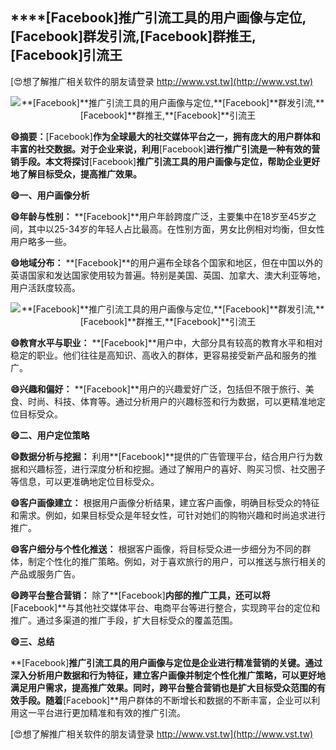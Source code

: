 ## ****[Facebook]**推广引流工具的用户画像与定位,**[Facebook]**群发引流,**[Facebook]**群推王,**[Facebook]**引流王**

[😍想了解推广相关软件的朋友请登录 http://www.vst.tw](http://www.vst.tw)

 <center><img src="https://vst.tw/MP4/tuiguang/png/4.png" alt="**[Facebook]**推广引流工具的用户画像与定位,**[Facebook]**群发引流,**[Facebook]**群推王,**[Facebook]**引流王"></center>

**😄摘要：**[Facebook]**作为全球最大的社交媒体平台之一，拥有庞大的用户群体和丰富的社交数据。对于企业来说，利用**[Facebook]**进行推广引流是一种有效的营销手段。本文将探讨**[Facebook]**推广引流工具的用户画像与定位，帮助企业更好地了解目标受众，提高推广效果。**

**😄一、用户画像分析**

**😄年龄与性别：**
**[Facebook]**用户年龄跨度广泛，主要集中在18岁至45岁之间，其中以25-34岁的年轻人占比最高。在性别方面，男女比例相对均衡，但女性用户略多一些。

**😄地域分布：**
**[Facebook]**的用户遍布全球各个国家和地区，但在中国以外的英语国家和发达国家使用较为普遍。特别是美国、英国、加拿大、澳大利亚等地，用户活跃度较高。

 <center><img src="https://vst.tw/MP4/tuiguang/png/5.png" alt="**[Facebook]**推广引流工具的用户画像与定位,**[Facebook]**群发引流,**[Facebook]**群推王,**[Facebook]**引流王"></center>

**😄教育水平与职业：**
**[Facebook]**用户中，大部分具有较高的教育水平和相对稳定的职业。他们往往是高知识、高收入的群体，更容易接受新产品和服务的推广。

**😄兴趣和偏好：**
**[Facebook]**用户的兴趣爱好广泛，包括但不限于旅行、美食、时尚、科技、体育等。通过分析用户的兴趣标签和行为数据，可以更精准地定位目标受众。

**😄二、用户定位策略**

**😄数据分析与挖掘：**
利用**[Facebook]**提供的广告管理平台，结合用户行为数据和兴趣标签，进行深度分析和挖掘。通过了解用户的喜好、购买习惯、社交圈子等信息，可以更准确地定位目标受众。

**😄客户画像建立：**
根据用户画像分析结果，建立客户画像，明确目标受众的特征和需求。例如，如果目标受众是年轻女性，可针对她们的购物兴趣和时尚追求进行推广。

**😄客户细分与个性化推送：**
根据客户画像，将目标受众进一步细分为不同的群体，制定个性化的推广策略。例如，对于喜欢旅行的用户，可以推送与旅行相关的产品或服务广告。

**😄跨平台整合营销：**
除了**[Facebook]**内部的推广工具，还可以将**[Facebook]**与其他社交媒体平台、电商平台等进行整合，实现跨平台的定位和推广。通过多渠道的推广手段，扩大目标受众的覆盖范围。

**😄三、总结**

**[Facebook]**推广引流工具的用户画像与定位是企业进行精准营销的关键。通过深入分析用户数据和行为特征，建立客户画像并制定个性化推广策略，可以更好地满足用户需求，提高推广效果。同时，跨平台整合营销也是扩大目标受众范围的有效手段。随着**[Facebook]**用户群体的不断增长和数据的不断丰富，企业可以利用这一平台进行更加精准和有效的推广引流。

[😍想了解推广相关软件的朋友请登录 http://www.vst.tw](http://www.vst.tw)



